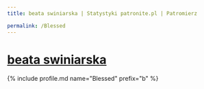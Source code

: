 ```yaml
---
title: beata swiniarska | Statystyki patronite.pl | Patromierz

permalink: /Blessed
---
```


# [beata swiniarska](https://patronite.pl/Blessed)

{% include profile.md name="Blessed" prefix="b" %}
